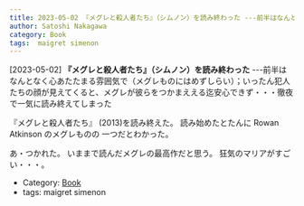 ```yaml
---
title: 2023-05-02 『メグレと殺人者たち』（シムノン）を読み終わった ---前半はなんとなく心あたたまる雰囲気で（メグレものにはめずしらい）；いったん犯人たちの顔が見えてくると、メグレが彼らをつかまええる迄安心できず・・・徹夜で一気に読み終えてしまった
author: Satoshi Nakagawa
category: Book
tags:  maigret simenon
---
```


[2023-05-02] **『メグレと殺人者たち』（シムノン）を読み終わった**  ---前半はなんとなく心あたたまる雰囲気で（メグレものにはめずしらい）；いったん犯人たちの顔が見えてくると、メグレが彼らをつかまええる迄安心できず・・・徹夜で一気に読み終えてしまった

 『メグレと殺人者たち』
(2013)を読み終えた。
読み始めたとたんに Rowan Atkinson のメグレものの
一つだとわかった。

 あ・つかれた。
いままで読んだメグレの最高作だと思う。
狂気のマリアがすごい・・・。

- Category: [Book](https://merapano.github.io/categories.html#Book)
- tags:  maigret simenon
